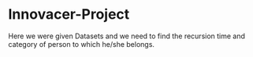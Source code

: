 # Innovacer-Project
Here we were given Datasets and we need to find the recursion time and category of person to which he/she belongs.
